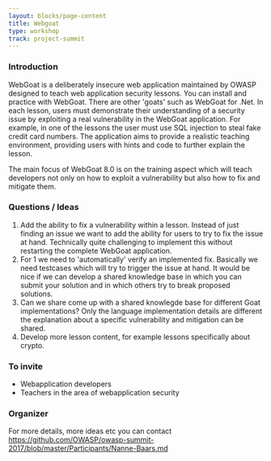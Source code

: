 ```yaml
---
layout: blocks/page-content
title: Webgoat
type: workshop
track: project-summit
---
```


### Introduction

WebGoat is a deliberately insecure web application maintained by OWASP designed to teach web application security lessons. You can install and practice with WebGoat. There are other 'goats' such as WebGoat for .Net. In each lesson, users must demonstrate their understanding of a security issue by exploiting a real vulnerability in the WebGoat application. For example, in one of the lessons the user must use SQL injection to steal fake credit card numbers. The application aims to provide a realistic teaching environment, providing users with hints and code to further explain the lesson.

The main focus of WebGoat 8.0 is on the training aspect which will teach developers not only on how to exploit a vulnerability but also how to fix and mitigate them. 


### Questions / Ideas

1. Add the ability to fix a vulnerability within a lesson. Instead of just finding an issue we want to add the ability for users to try to fix the issue at hand. Technically quite challenging to implement this without restarting the complete WebGoat application.
2. For 1 we need to 'automatically' verify an implemented fix. Basically we need testcases which will try to trigger the issue at hand. It would be nice if we can develop a shared knowledge base in which you can submit your solution and in which others try to
break proposed solutions.
3. Can we share come up with a shared knowlegde base for different Goat implementations? Only the language implementation details are 
different the explanation about a specific vulnerability and mitigation can be shared.
4. Develop more lesson content, for example lessons specifically about crypto. 

### To invite

- Webapplication developers
- Teachers in the area of webapplication security

### Organizer

For more details, more ideas etc you can contact https://github.com/OWASP/owasp-summit-2017/blob/master/Participants/Nanne-Baars.md
